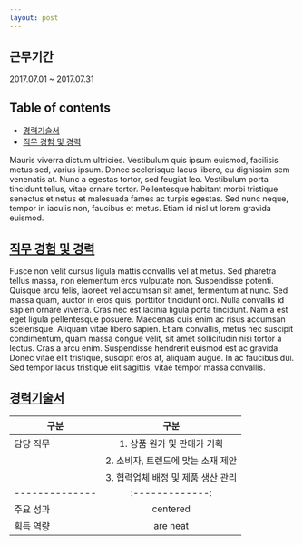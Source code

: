```yaml
---
layout: post
---
```


## 근무기간
2017.07.01 ~ 2017.07.31

## Table of contents
- [경력기술서](#table-of-contents)
- [직무 경험 및 경력](#the-start)

Mauris viverra dictum ultricies. Vestibulum quis ipsum euismod, facilisis metus sed, varius ipsum. Donec scelerisque lacus libero, eu dignissim sem venenatis at. Nunc a egestas tortor, sed feugiat leo. Vestibulum porta tincidunt tellus, vitae ornare tortor. Pellentesque habitant morbi tristique senectus et netus et malesuada fames ac turpis egestas. Sed nunc neque, tempor in iaculis non, faucibus et metus. Etiam id nisl ut lorem gravida euismod.

## [직무 경험 및 경력](#the-start)

Fusce non velit cursus ligula mattis convallis vel at metus. Sed pharetra tellus massa, non elementum eros vulputate non. Suspendisse potenti. Quisque arcu felis, laoreet vel accumsan sit amet, fermentum at nunc. Sed massa quam, auctor in eros quis, porttitor tincidunt orci. Nulla convallis id sapien ornare viverra. Cras nec est lacinia ligula porta tincidunt. Nam a est eget ligula pellentesque posuere. Maecenas quis enim ac risus accumsan scelerisque. Aliquam vitae libero sapien. Etiam convallis, metus nec suscipit condimentum, quam massa congue velit, sit amet sollicitudin nisi tortor a lectus. Cras a arcu enim. Suspendisse hendrerit euismod est ac gravida. Donec vitae elit tristique, suscipit eros at, aliquam augue. In ac faucibus dui. Sed tempor lacus tristique elit sagittis, vitae tempor massa convallis.

## [경력기술서](#table-of-contents)


| 구분           |구분           | 
| -------------- |:-------------:|
| 담당 직무      | 1. 상품 원가 및 판매가 기획 |
                | 2. 소비자, 트렌드에 맞는 소재 제안 |
                | 3. 협력업체 배정 및 제품 생산 관리 |
| -------------- |:-------------:|                 
| 주요 성과      | centered      |
| 획득 역량      | are neat      |

